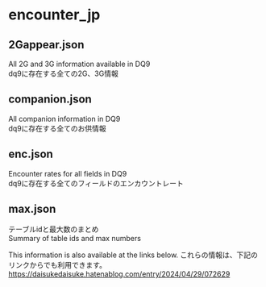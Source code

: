 # encounter_jp

## 2Gappear.json
All 2G and 3G information available in DQ9  
dq9に存在する全ての2G、3G情報  

## companion.json
All companion information in DQ9  
dq9に存在する全てのお供情報  

## enc.json
Encounter rates for all fields in DQ9  
dq9に存在する全てのフィールドのエンカウントレート  

## max.json
テーブルidと最大数のまとめ  
Summary of table ids and max numbers  

This information is also available at the links below.
これらの情報は、下記のリンクからでも利用できます。
https://daisukedaisuke.hatenablog.com/entry/2024/04/29/072629